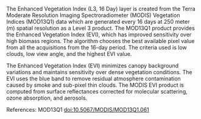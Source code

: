 The Enhanced Vegetation Index (L3, 16 Day) layer is created from the Terra Moderate Resolution Imaging Spectroradiometer (MODIS) Vegetation Indices (MOD13Q1) data which are generated every 16 days at 250 meter (m) spatial resolution as a Level 3 product. The MOD13Q1 product provides the Enhanced Vegetation Index (EVI), which has improved sensitivity over high biomass regions. The algorithm chooses the best available pixel value from all the acquisitions from the 16-day period. The criteria used is low clouds, low view angle, and the highest EVI value.

The Enhanced Vegetation Index (EVI) minimizes canopy background variations and maintains sensitivity over dense vegetation conditions. The EVI uses the blue band to remove residual atmosphere contamination caused by smoke and sub-pixel thin clouds. The MODIS EVI product is computed from surface reflectances corrected for molecular scattering, ozone absorption, and aerosols.

References: MOD13Q1 [doi:10.5067/MODIS/MOD13Q1.061](https://doi.org/10.5067/MODIS/MOD13Q1.061)
